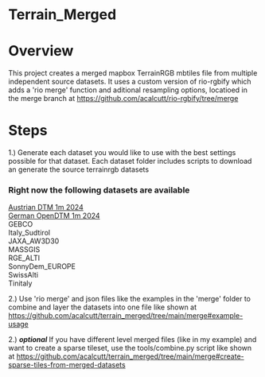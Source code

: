 # Terrain_Merged

# Overview

This project creates a merged mapbox TerrainRGB mbtiles file from multiple independent source datasets. It uses a custom version of rio-rgbify which adds a 'rio merge' function and aditional resampling options, locatioed in the merge branch at https://github.com/acalcutt/rio-rgbify/tree/merge

# Steps

1.) Generate each dataset you would like to use with the best settings possible for that dataset. Each dataset folder includes scripts to download an generate the source terrainrgb datasets

### Right now the following datasets are available  
[Austrian DTM 1m 2024](https://data.bev.gv.at/geonetwork/srv/ger/catalog.search#/metadata/5ce253fc-b7c5-4362-97af-6556c18a45d9)  
[German OpenDTM 1m 2024](https://www.opendem.info/opendtm_de.html)  
GEBCO  
Italy_Sudtirol  
JAXA_AW3D30  
MASSGIS  
RGE_ALTI  
SonnyDem_EUROPE  
SwissAlti  
Tinitaly  

2.) Use 'rio merge' and json files like the examples in the 'merge' folder to combine and layer the datasets into one file like shown at https://github.com/acalcutt/terrain_merged/tree/main/merge#example-usage

2.) ***optional*** If you have different level merged files (like in my example) and want to create a sparse tileset, use the tools/combine.py script like shown at https://github.com/acalcutt/terrain_merged/tree/main/merge#create-sparse-tiles-from-merged-datasets
